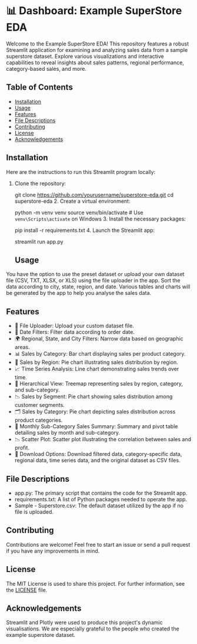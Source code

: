 # 📊 Dashboard: Example SuperStore EDA

Welcome to the Example SuperStore EDA! This repository features a robust Streamlit application for examining and analyzing sales data from a sample superstore dataset. Explore various visualizations and interactive capabilities to reveal insights about sales patterns, regional performance, category-based sales, and more.

## Table of Contents
- [Installation](#installation)
- [Usage](#usage)
- [Features](#features)
- [File Descriptions](#file-descriptions)
- [Contributing](#contributing)
- [License](#license)
- [Acknowledgements](#acknowledgements)

## Installation

Here are the instructions to run this Streamlit program locally:

1. Clone the repository:

   
    git clone https://github.com/yourusername/superstore-eda.git
    cd superstore-eda
    2. Create a virtual environment:

   
    python -m venv venv
    source venv/bin/activate  # Use `venv\Scripts\activate` on Windows
    3. Install the necessary packages:

   
    pip install -r requirements.txt
    4. Launch the Streamlit app:

   
    streamlit run app.py
    ## Usage

You have the option to use the preset dataset or upload your own dataset file (CSV, TXT, XLSX, or XLS) using the file uploader in the app. Sort the data according to city, state, region, and date. Various tables and charts will be generated by the app to help you analyse the sales data.

## Features

- 📂 File Uploader: Upload your custom dataset file.
- 📅 Date Filters: Filter data according to order date.
- 🌍 Regional, State, and City Filters: Narrow data based on geographic areas.
- 📊 Sales by Category: Bar chart displaying sales per product category.
- 🥧 Sales by Region: Pie chart illustrating sales distribution by region.
- 📈 Time Series Analysis: Line chart demonstrating sales trends over time.
- 🌳 Hierarchical View: Treemap representing sales by region, category, and sub-category.
- 📉 Sales by Segment: Pie chart showing sales distribution among customer segments.
- 🗂️ Sales by Category: Pie chart depicting sales distribution across product categories.
- 📅 Monthly Sub-Category Sales Summary: Summary and pivot table detailing sales by month and sub-category.
- 📉 Scatter Plot: Scatter plot illustrating the correlation between sales and profit.
- 💾 Download Options: Download filtered data, category-specific data, regional data, time series data, and the original dataset as CSV files.

## File Descriptions

- app.py: The primary script that contains the code for the Streamlit app.
- requirements.txt: A list of Python packages needed to operate the app.
- Sample - Superstore.csv: The default dataset utilized by the app if no file is uploaded.

## Contributing

Contributions are welcome! Feel free to start an issue or send a pull request if you have any improvements in mind.

## License

The MIT License is used to share this project. For further information, see the [LICENSE](LICENSE) file.

## Acknowledgements

Streamlit and Plotly were used to produce this project's dynamic visualisations. We are especially grateful to the people who created the example superstore dataset.
